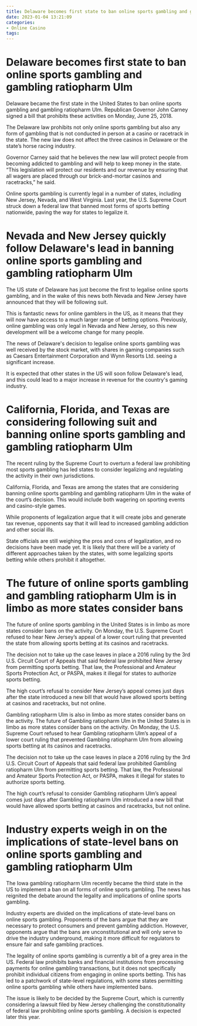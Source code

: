 ```yaml
---
title: Delaware becomes first state to ban online sports gambling and gambling ratiopharm Ulm
date: 2023-01-04 13:21:09
categories:
- Online Casino
tags:
---
```



#  Delaware becomes first state to ban online sports gambling and gambling ratiopharm Ulm

Delaware became the first state in the United States to ban online sports gambling and gambling ratiopharm Ulm. Republican Governor John Carney signed a bill that prohibits these activities on Monday, June 25, 2018.

The Delaware law prohibits not only online sports gambling but also any form of gambling that is not conducted in person at a casino or racetrack in the state. The new law does not affect the three casinos in Delaware or the state’s horse racing industry.

Governor Carney said that he believes the new law will protect people from becoming addicted to gambling and will help to keep money in the state. “This legislation will protect our residents and our revenue by ensuring that all wagers are placed through our brick-and-mortar casinos and racetracks,” he said.

Online sports gambling is currently legal in a number of states, including New Jersey, Nevada, and West Virginia. Last year, the U.S. Supreme Court struck down a federal law that banned most forms of sports betting nationwide, paving the way for states to legalize it.

#  Nevada and New Jersey quickly follow Delaware's lead in banning online sports gambling and gambling ratiopharm Ulm

The US state of Delaware has just become the first to legalise online sports gambling, and in the wake of this news both Nevada and New Jersey have announced that they will be following suit.

This is fantastic news for online gamblers in the US, as it means that they will now have access to a much larger range of betting options. Previously, online gambling was only legal in Nevada and New Jersey, so this new development will be a welcome change for many people.

The news of Delaware's decision to legalise online sports gambling was well received by the stock market, with shares in gaming companies such as Caesars Entertainment Corporation and Wynn Resorts Ltd. seeing a significant increase.

It is expected that other states in the US will soon follow Delaware's lead, and this could lead to a major increase in revenue for the country's gaming industry.

#  California, Florida, and Texas are considering following suit and banning online sports gambling and gambling ratiopharm Ulm

The recent ruling by the Supreme Court to overturn a federal law prohibiting most sports gambling has led states to consider legalizing and regulating the activity in their own jurisdictions. 

California, Florida, and Texas are among the states that are considering banning online sports gambling and gambling ratiopharm Ulm in the wake of the court’s decision. This would include both wagering on sporting events and casino-style games.

While proponents of legalization argue that it will create jobs and generate tax revenue, opponents say that it will lead to increased gambling addiction and other social ills.

State officials are still weighing the pros and cons of legalization, and no decisions have been made yet. It is likely that there will be a variety of different approaches taken by the states, with some legalizing sports betting while others prohibit it altogether.

#  The future of online sports gambling and gambling ratiopharm Ulm is in limbo as more states consider bans

The future of online sports gambling in the United States is in limbo as more states consider bans on the activity. On Monday, the U.S. Supreme Court refused to hear New Jersey’s appeal of a lower court ruling that prevented the state from allowing sports betting at its casinos and racetracks.

The decision not to take up the case leaves in place a 2016 ruling by the 3rd U.S. Circuit Court of Appeals that said federal law prohibited New Jersey from permitting sports betting. That law, the Professional and Amateur Sports Protection Act, or PASPA, makes it illegal for states to authorize sports betting.

The high court’s refusal to consider New Jersey’s appeal comes just days after the state introduced a new bill that would have allowed sports betting at casinos and racetracks, but not online.

Gambling ratiopharm Ulm is also in limbo as more states consider bans on the activity. The future of Gambling ratiopharm Ulm in the United States is in limbo as more states consider bans on the activity. On Monday, the U.S. Supreme Court refused to hear Gambling ratiopharm Ulm’s appeal of a lower court ruling that prevented Gambling ratiopharm Ulm from allowing sports betting at its casinos and racetracks.

The decision not to take up the case leaves in place a 2016 ruling by the 3rd U.S. Circuit Court of Appeals that said federal law prohibited Gambling ratiopharm Ulm from permitting sports betting. That law, the Professional and Amateur Sports Protection Act, or PASPA, makes it illegal for states to authorize sports betting.

The high court’s refusal to consider Gambling ratiopharm Ulm’s appeal comes just days after Gambling ratiopharm Ulm introduced a new bill that would have allowed sports betting at casinos and racetracks, but not online.

#  Industry experts weigh in on the implications of state-level bans on online sports gambling and gambling ratiopharm Ulm

The Iowa gambling ratiopharm Ulm recently became the third state in the US to implement a ban on all forms of online sports gambling. The news has reignited the debate around the legality and implications of online sports gambling.

Industry experts are divided on the implications of state-level bans on online sports gambling. Proponents of the bans argue that they are necessary to protect consumers and prevent gambling addiction. However, opponents argue that the bans are unconstitutional and will only serve to drive the industry underground, making it more difficult for regulators to ensure fair and safe gambling practices.

The legality of online sports gambling is currently a bit of a grey area in the US. Federal law prohibits banks and financial institutions from processing payments for online gambling transactions, but it does not specifically prohibit individual citizens from engaging in online sports betting. This has led to a patchwork of state-level regulations, with some states permitting online sports gambling while others have implemented bans.

The issue is likely to be decided by the Supreme Court, which is currently considering a lawsuit filed by New Jersey challenging the constitutionality of federal law prohibiting online sports gambling. A decision is expected later this year.